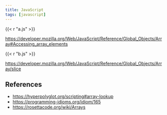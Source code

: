 ```yaml
---
title: JavaScript
tags: [javascript]
---
```


{{< r "a.js" >}}

<https://developer.mozilla.org/Web/JavaScript/Reference/Global_Objects/Array#Accessing_array_elements>

{{< r "b.js" >}}

<https://developer.mozilla.org/Web/JavaScript/Reference/Global_Objects/Array/slice>

## References

- <https://hyperpolyglot.org/scripting#array-lookup>
- <https://programming-idioms.org/idiom/165>
- <https://rosettacode.org/wiki/Arrays>
